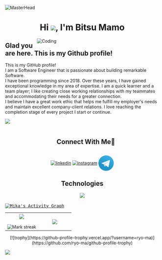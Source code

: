 ![MasterHead](https://developers.giphy.com/branch/master/static/api-512d36c09662682717108a38bbb5c57d.gif)


<h1 align="center">Hi <img src="https://media.giphy.com/media/hvRJCLFzcasrR4ia7z/giphy.gif" width = "25px">, I'm Bitsu Mamo</h1>

<img align="right" alt="Coding" width="400" src="https://cdn.dribbble.com/users/1162077/screenshots/3848914/programmer.gif">

<div align="left">
  <h2>Glad you are here. This is my Github profile!</h2>


  <p>This is my GitHub profile!<br>I am a Software Engineer that is passionate about building remarkable Software.<br>I have been programming since 2018. Over these years, I have gained exceptional knowledge in my area of expertise. I am a quick learner and a team player; I like creating close working relationships with my teammates and accommodating their needs for a greater connection.<br>I believe I have a great work ethic that helps me fulfill my employer's needs and maintain excellent company-client relations. I love reaching the completion stage of every project I start or continue.</p>
</div>

<!--horizontal divider(gradiant)-->
<img src="https://user-images.githubusercontent.com/73097560/115834477-dbab4500-a447-11eb-908a-139a6edaec5c.gif">

<!-- Connect with me -->
<!--h2 without bottom border-->
<div align="center">
  <div id="user-content-toc">
    <ul align="center">
      <summary><h2 style="display: inline-block">Connect With Me🤝</h2></summary>
    </ul>
  </div>

  <!--icons and links-->
  <p align="center">
    <a href="https://www.linkedin.com/in/bitsumamo/" target="blank"><img align="center" src="https://user-images.githubusercontent.com/88904952/234979284-68c11d7f-1acc-4f0c-ac78-044e1037d7b0.png" alt="linkedin" height="50" width="50" /></a>
    <a href="https://www.instagram.com/mrhappy985/" target="blank"><img align="center" src="https://user-images.githubusercontent.com/88904952/234981169-2dd1e58f-4b7e-468c-8213-034ba62156c3.png" alt="instagram" height="50" width="50" /></a>
    <a href="https://t.me/MrHappy985" target="blank"><img align="center" src="https://raw.githubusercontent.com/github/explore/80688e429a7d4ef2fca1e82350fe8e3517d3494d/topics/telegram/telegram.png" alt="hashnode" height="50" width="50" /></a>
    
  </p>
</div>


<h2 align="center">Technologies</h2>
<!--tech stack icons-->
<p align="center">
  <a href="https://skillicons.dev">
    <img src="https://skillicons.dev/icons?i=nodejs,flutter,java,bootstrap,c,cpp,css,tailwind,docker,spring,express,figma,sqlite,github,html,idea,prisma,js,rust,linux,md,lua,mongodb,mysql,vim,neovim,postman,py,react,redux,tailwind,ts,vscode,jquery,wordpress,go&perline=6" />
  </a>
</p>

<samp>
  <a href="https://github.com/bitsumamo/">
    <img alt="Mika's Activity Graph" src="https://github-readme-activity-graph.vercel.app/graph?username=bitsumamo&theme=github-compact&hide_border=true" />
  </a>
  <br/>
</samp>

<!-- # 📊 GitHub Stats: -->
<!-- ![](https://github-readme-stats.vercel.app/api?username=bitsumamo&theme=dark&hide_border=true&include_all_commits=false&count_private=true) -->
<!-- ![](https://github-readme-streak-stats.herokuapp.com/?user=bitsumamo&theme=dark&hide_border=true)
![](https://github-readme-stats.vercel.app/api/top-langs/?username=bitsumamo&theme=dark&hide_border=true&include_all_commits=false&count_private=true&layout=compact) -->

<!--- stats & Trophy (start) -->
<p align="center">
  <!--- stats (start) -->
<table align="center">
<tr border="0">
<td width="50%" align="center">
  
  <img  align="center"  src="https://github-readme-stats.vercel.app/api?username=bitsumamo&theme=dark&show_icons=true&count_private=true&hide_border=true" />
  <br></br>
  <img  title="🔥 Get streak stats for your profile at git.io/streak-stats" alt="Mark streak" src="https://github-readme-streak-stats.herokuapp.com/?user=bitsumamo&theme=dark&hide_border=true" /> 
</td>

<td width="50%" align="center">

  <img  align="center"  src="https://github-readme-stats.anuraghazra1.vercel.app/api/top-langs/?username=bitsumamo&theme=dark&hide_border=true&no-bg=true&no-frame=true&langs_count=10"/>
  
  </td>
</tr>
</table>
<!--- stats (end) -->

<!--- trophy (start) -->
<div align=center>
  <!-- <a href="https://github.com/ryo-ma/github-profile-trophy" title="Go to Source">
      <img align="center" width=84% src="https://github-profile-trophy.vercel.app/?username=bitsumamo&theme=radical&row=1&column=7&margin-h=15&margin-w=5&no-bg=true" alt="TROPHY" />
    </a> -->
    [![trophy](https://github-profile-trophy.vercel.app/?username=ryo-ma)](https://github.com/ryo-ma/github-profile-trophy)
</div>
<!--- trophy (start) -->
<!-- 
### ✍️ Random Dev Quote
![](https://quotes-github-readme.vercel.app/api?type=vetical&theme=radical) -->

[![](https://visitcount.itsvg.in/api?id=bitsumamo&icon=0&color=11)](https://visitcount.itsvg.in)

</p>        
<!--- stats (end) -->

<!-- ## 🏆 GitHub Trophies
![](https://github-profile-trophy.vercel.app/?username=bitsumamo&theme=radical&no-frame=true&no-bg=false&margin-w=4) -->



<!-- Proudly created with GPRM ( https://gprm.itsvg.in ) -->